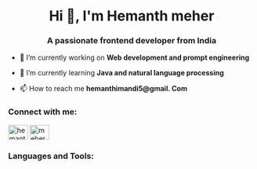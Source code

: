 
<h1 align="center">Hi 👋, I'm Hemanth meher</h1>
<h3 align="center">A passionate frontend developer from India</h3>

- 🔭 I’m currently working on **Web development and prompt engineering**

- 🌱 I’m currently learning **Java and natural language processing**

- 📫 How to reach me **hemanthimandi5@gmail. Com**

<h3 align="left">Connect with me:</h3>
<p align="left">
<a href="https://linkedin.com/in/hemanth meher" target="blank"><img align="center" src="https://raw.githubusercontent.com/rahuldkjain/github-profile-readme-generator/master/src/images/icons/Social/linked-in-alt.svg" alt="hemanth meher" height="30" width="40" /></a>
<a href="https://instagram.com/meher_sri_05" target="blank"><img align="center" src="https://raw.githubusercontent.com/rahuldkjain/github-profile-readme-generator/master/src/images/icons/Social/instagram.svg" alt="meher_sri_05" height="30" width="40" /></a>
</p>

<h3 align="left">Languages and Tools:</h3>

